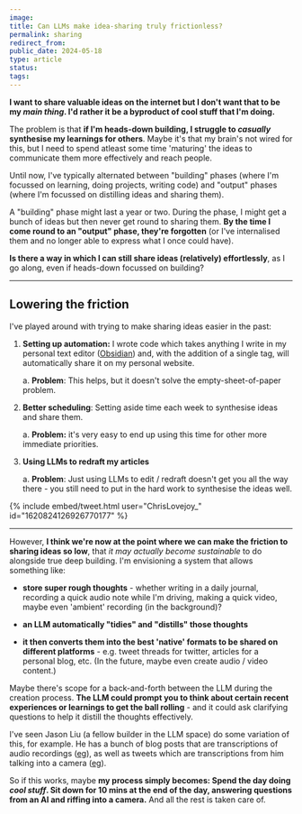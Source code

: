 ```yaml
---
image: 
title: Can LLMs make idea-sharing truly frictionless?
permalink: sharing
redirect_from: 
public_date: 2024-05-18
type: article
status: 
tags:
---
```

  
**I want to share valuable ideas on the internet but I don't want that to be my _main thing_. I'd rather it be a byproduct of cool stuff that I'm doing.**

The problem is that **if I'm heads-down building, I struggle to _casually_ synthesise my learnings for others**. Maybe it's that my brain's not wired for this, but I need to spend atleast some time 'maturing' the ideas to communicate them more effectively and reach people.

Until now, I've typically alternated between "building" phases (where I'm focussed on learning, doing projects, writing code) and "output" phases (where I'm focussed on distilling ideas and sharing them).

A "building" phase might last a year or two. During the phase, I might get a bunch of ideas but then never get round to sharing them. **By the time I come round to an "output" phase, they're forgotten** (or I've internalised them and no longer able to express what I once could have).

**Is there a way in which I can still share ideas (relatively) effortlessly**, as I go along, even if heads-down focussed on building?

---

## Lowering the friction

I've played around with trying to make sharing ideas easier in the past:

1. **Setting up automation:** I wrote code which takes anything I write in my personal text editor ([Obsidian](https://obsidian.md/)) and, with the addition of a single tag, will automatically share it on my personal website.
    
    a. **Problem**: This helps, but it doesn't solve the empty-sheet-of-paper problem.
    
2. **Better scheduling**: Setting aside time each week to synthesise ideas and share them.
    
    a. **Problem:** it's very easy to end up using this time for other more immediate priorities.
    
3. **Using LLMs to redraft my articles**
    
    a. **Problem**: Just using LLMs to edit / redraft doesn't get you all the way there - you still need to put in the hard work to synthesise the ideas well.

{% include embed/tweet.html user="ChrisLovejoy_" id="1620824126926770177" %}

---

However, **I think we're now at the point where we can make the friction to sharing ideas so low**, that _it may actually become sustainable_ to do alongside true deep building. I'm envisioning a system that allows something like:

- **store super rough thoughts** - whether writing in a daily journal, recording a quick audio note while I'm driving, making a quick video, maybe even 'ambient' recording (in the background)?
    
- **an LLM automatically "tidies" and "distills" those thoughts**
    
- **it then converts them into the best 'native' formats to be shared on different platforms** - e.g. tweet threads for twitter, articles for a personal blog, etc. (In the future, maybe even create audio / video content.)
    

Maybe there's scope for a back-and-forth between the LLM during the creation process. **The LLM could prompt you to think about certain recent experiences or learnings to get the ball rolling** - and it could ask clarifying questions to help it distill the thoughts effectively.

I've seen Jason Liu (a fellow builder in the LLM space) do some variation of this, for example. He has a bunch of blog posts that are transcriptions of audio recordings ([eg](https://jxnl.github.io/blog/writing/2023/02/05/centaur-chess/)), as well as tweets which are transcriptions from him talking into a camera ([eg](https://twitter.com/jxnlco/status/1788558053094117691)).

So if this works, maybe **my process simply becomes: Spend the day doing *cool stuff*. Sit down for 10 mins at the end of the day, answering questions from an AI and riffing into a camera.** And all the rest is taken care of.

